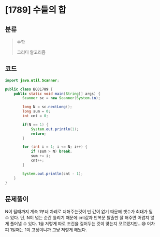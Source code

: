 # [1789] 수들의 합

## 분류
> 수학
>
> 그리디 알고리즘

## 코드
```java
import java.util.Scanner;

public class BOJ1789 {
    public static void main(String[] args) {
        Scanner sc = new Scanner(System.in);

        long N = sc.nextLong();
        long sum = 0;
        int cnt = 0;

        if(N == 1) {
            System.out.println(1);
            return;
        }

        for (int i = 1; i <= N; i++) {
            if (sum > N) break;
            sum += i;
            cnt++;
        }

        System.out.println(cnt - 1);
    }
}
```

## 문제풀이

N이 될때까지 계속 1부터 차례로 더해주는것이 빈 값이 없기 때문에 갯수가 최대가 될 수 있다.
단, N이 넘는 순간 틀리기 때문에 cnt값과 반복문 탈출만 잘 해주면 어렵지 않게 풀어낼 수 있다.
1을 저렇게 따로 조건을 걸어두는 것이 맞는지 모르겠지만...😅 어차피 1일때는 1이 고정이니까 그냥 저렇게 해뒀다.
